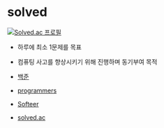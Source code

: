 # solved

[![Solved.ac
프로필](http://mazassumnida.wtf/api/generate_badge?boj=ycj123z)](https://solved.ac/ycj123z)

- 하루에 최소 1문제를 목표
- 컴퓨팅 사고를 향상시키기 위해 진행하며 동기부여 목적


- [백준](https://www.acmicpc.net/)
- [programmers](https://school.programmers.co.kr/learn/challenges?order=recent)
- [Softeer](https://softeer.ai/practice)
- [solved.ac](https://solved.ac/)

